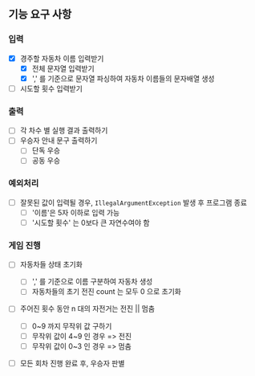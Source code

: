 ## 기능 요구 사항
### 입력
- [x] 경주할 자동차 이름 입력받기
  - [x] 전체 문자열 입력받기
  - [x] ',' 를 기준으로 문자열 파싱하여 자동차 이름들의 문자배열 생성
- [ ] 시도할 횟수 입력받기

### 출력
- [ ] 각 차수 별 실행 결과 출력하기
- [ ] 우승자 안내 문구 출력하기
  - [ ] 단독 우승
  - [ ] 공동 우승

### 예외처리
- [ ] 잘못된 값이 입력될 경우, `IllegalArgumentException` 발생 후 프로그램 종료
    - [ ] '이름'은 5자 이하로 입력 가능
    - [ ] '시도할 횟수' 는 0보다 큰 자연수여야 함

### 게임 진행
- [ ] 자동차들 상태 초기화
  - [ ] ',' 를 기준으로 이름 구분하여 자동차 생성
  - [ ] 자동차들의 초기 전진 count 는 모두 0 으로 초기화
- [ ] 주어진 횟수 동안 n 대의 자전거는 전진 || 멈춤
    - [ ] 0~9 까지 무작위 값 구하기
    - [ ] 무작위 값이 4~9 인 경우 => 전진
    - [ ] 무작위 값이 0~3 인 경우 => 멈춤
- [ ] 모든 회차 진행 완료 후, 우승자 판별
  